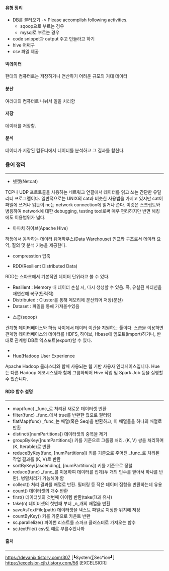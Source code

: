 #### 유형 정리 

* DB를 불러오기 -> Please accomplish following activities.
  - sqoop으로 부르는 경우
  - mysql로 부르는 경우
* code snippet과 output 주고 만들라고 하기
* hive 어쩌구 
* csv 파일 제공

#### 빅데이터 
한대의 컴퓨터로는 저장하거나 연산하기 어려운 규모의 거대 데이터
#### 분산
여러대의 컴퓨터로 나눠서 일을 처리함
#### 저장
데이터를 저장함.
#### 분석
데이터가 저장된 컴퓨터에서 데이터를 분석하고 그 결과를 합친다.

### 용어 정리
----------------------
* 넷캣(Netcat)

TCP나 UDP 프로토콜을 사용하는 네트워크 연결에서 데이터를 읽고 쓰는 간단한 유틸리티 프로그램이다. 일반적으로는 UNIX의 cat과 비슷한 사용법을 가지고 있지만 cat이 파일에 쓰거나 읽듯이 nc는 network connection에 읽거나 쓴다. 이것은 스크립트와 병용하여 network에 대한 debugging, testing tool로써 매우 편리하지만 반면 해킹에도 이용범위가 넓다.

* 아파치 하이브(Apache Hive)

하둡에서 동작하는 데이터 웨어하우스(Data Warehouse) 인프라 구조로서 데이터 요약, 질의 및 분석 기능을 제공한다.

* compresstion
압축

* RDD(Resilient Distributed Data)

RDD는 스파크에서 기본적인 데이터 단위라고 볼 수 있다.
  - Resilient : Memory 내 데이터 손실 시, 다시 생성할 수 있음. 즉, 유실된 파티션을 재연산해 복구(탄력적)
  - Distributed : Cluster를 통해 메모리에 분산되어 저장(분산)
  - Dataset : 파일을 통해 가져올수있음 

* 스쿱(sqoop)

관계형 데이터베이스와 하둡 사이에서 데이터 이관을 지원하는 툴이다. 스쿱을 이용하면 관계형 데이터베이스의 데이터를 HDFS, 하이브, Hbase에 임포트(import)하거나, 반대로 관계형 DB로 익스포트(export)할 수 있다. 


* 
* Hue(Hadoop User Experience

Apache Hadoop 클러스터와 함께 사용되는 웹 기반 사용자 인터페이스입니다. Hue는 다른 Hadoop 에코시스템과 함께 그룹화되어 Hive 작업 및 Spark Job 등을 실행할 수 있습니다.

#### RDD 함수	설명
-------------

* map(func)	_func_로 처리된 새로운 데이터셋 반환
* filter(func)	_func_에서 true를 반환한 값으로 필터링
* flatMap(func)	_func_는 배열(혹은 Seq)을 반환하고, 이 배열들을 하나의 배열로 반환
* distinct([numPartitions])	데이터셋의 중복을 제거
* groupByKey([numPartitions])	키를 기준으로 그룹핑 처리. (K, V) 쌍을 처리하여 (K, Iterable)로 반환
* reduceByKey(func, [numPartitions])	키를 기준으로 주어진 _func_로 처리된 작업 결과를 (K, V)로 반환
* sortByKey([ascending], [numPartitions])	키를 기준으로 정렬
* reduce(func)	_func_를 이용하여 데이터를 집계(두 개의 인수를 받아서 하나를 반환). 병렬처리가 가능해야 함
* collect()	처리 결과를 배열로 반환. 필터링 등 작은 데이터 집합을 반환하는데 유용
* count()	데이터셋의 개수 반환
* first()	데이터셋의 첫번째 아이템 반환(take(1)과 유사)
* take(n)	데이터셋의 첫번째 부터 _n_개의 배열을 반환
* saveAsTextFile(path)	데이터셋을 텍스트 파일로 지정한 위치에 저장
* countByKey()	키를 기준으로 카운트 반환
* sc.parallelize() 파이썬 리스트를 스파크 클러스터로 가져오는 함수
* sc.textFile() csv도 얘로 부를수있나봐



#### 출처
----------------------------
https://devanix.tistory.com/307 [┗System∑Sec†ion┛] <br>
https://excelsior-cjh.tistory.com/56 [EXCELSIOR]
